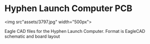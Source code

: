 # Hyphen Launch Computer PCB

<img src"assets/3797.jpg" width="500px">

Eagle CAD files for the Hyphen Launch Computer.
Format is EagleCAD schematic and board layout
